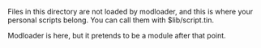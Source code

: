 Files in this directory are not loaded by modloader, and this is where your personal scripts
belong.  You can call them with $lib/script.tin.

Modloader is here, but it pretends to be a module after that point.
